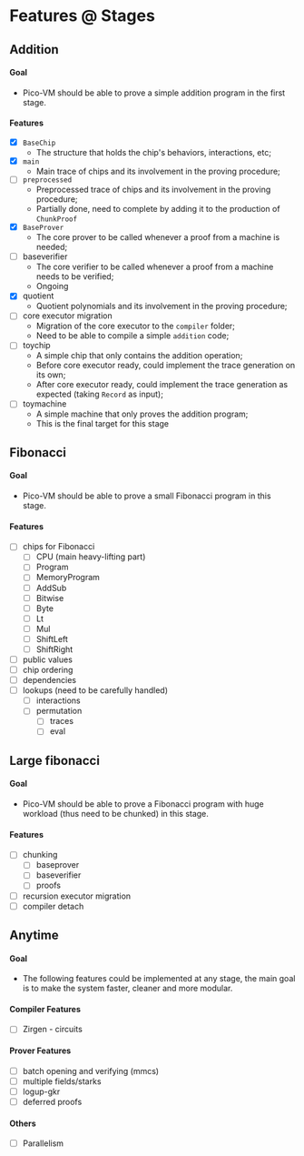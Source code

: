 # Features @ Stages

## Addition
#### Goal
- Pico-VM should be able to prove a simple addition program in the first stage.
#### Features
- [x] `BaseChip`
  - The structure that holds the chip's behaviors, interactions, etc;
- [x] `main`
  - Main trace of chips and its involvement in the proving procedure;
- [ ] `preprocessed`
  - Preprocessed trace of chips and its involvement in the proving procedure;
  - Partially done, need to complete by adding it to the production of `ChunkProof`
- [x] `BaseProver`
  - The core prover to be called whenever a proof from a machine is needed;
- [ ] baseverifier
  - The core verifier to be called whenever a proof from a machine needs to be verified;
  - Ongoing
- [x] quotient
  - Quotient polynomials and its involvement in the proving procedure;
- [ ] core executor migration
  - Migration of the core executor to the `compiler` folder;
  - Need to be able to compile a simple `addition` code;
- [ ] toychip
  - A simple chip that only contains the addition operation;
  - Before core executor ready, could implement the trace generation on its own;
  - After core executor ready, could implement the trace generation as expected (taking `Record` as input);
- [ ] toymachine
  - A simple machine that only proves the addition program;
  - This is the final target for this stage

## Fibonacci
#### Goal
- Pico-VM should be able to prove a small Fibonacci program in this stage.
#### Features
- [ ] chips for Fibonacci
  - [ ] CPU (main heavy-lifting part)
  - [ ] Program
  - [ ] MemoryProgram 
  - [ ] AddSub 
  - [ ] Bitwise 
  - [ ] Byte
  - [ ] Lt
  - [ ] Mul
  - [ ] ShiftLeft 
  - [ ] ShiftRight
- [ ] public values
- [ ] chip ordering
- [ ] dependencies 
- [ ] lookups (need to be carefully handled)
  - [ ] interactions
  - [ ] permutation 
    - [ ] traces
    - [ ] eval

## Large fibonacci
#### Goal
- Pico-VM should be able to prove a Fibonacci program with huge workload (thus need to be chunked) in this stage.
#### Features
- [ ] chunking
  - [ ] baseprover
  - [ ] baseverifier
  - [ ] proofs
- [ ] recursion executor migration
- [ ] compiler detach

## Anytime
#### Goal
- The following features could be implemented at any stage, the main goal is to make the system faster, cleaner and more modular.

#### Compiler Features
- [ ] Zirgen - circuits

#### Prover Features
- [ ] batch opening and verifying (mmcs)
- [ ] multiple fields/starks
- [ ] logup-gkr
- [ ] deferred proofs

#### Others
- [ ] Parallelism
